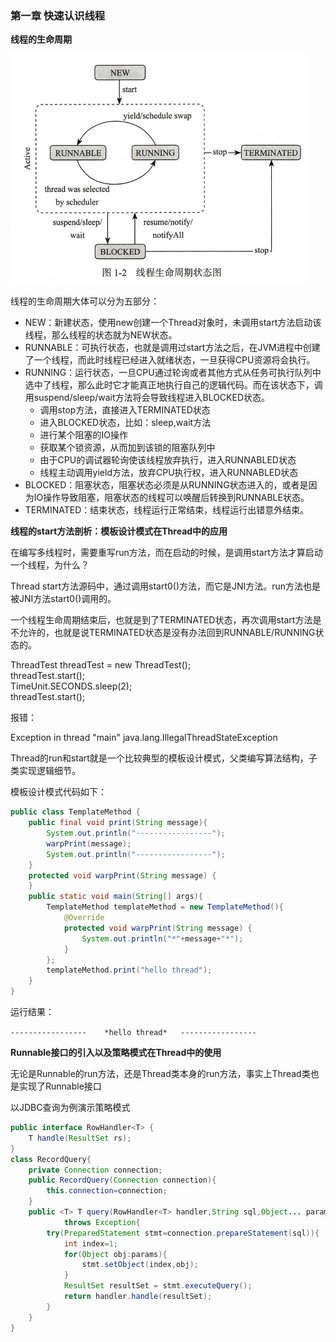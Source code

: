 ### 第一章 快速认识线程

**线程的生命周期**

![](https://github.com/lvCmx/study/blob/master/note/java/java%E9%AB%98%E5%B9%B6%E5%8F%91%E7%BC%96%E7%A8%8B%E8%AF%A6%E8%A7%A3/img/01_threadstatus.png)

线程的生命周期大体可以分为五部分：  

* NEW：新建状态，使用new创建一个Thread对象时，未调用start方法启动该线程，那么线程的状态就为NEW状态。
* RUNNABLE：可执行状态，也就是调用过start方法之后，在JVM进程中创建了一个线程，而此时线程已经进入就绪状态，一旦获得CPU资源将会执行。
* RUNNING：运行状态，一旦CPU通过轮询或者其他方式从任务可执行队列中选中了线程，那么此时它才能真正地执行自己的逻辑代码。而在该状态下，调用suspend/sleep/wait方法将会导致线程进入BLOCKED状态。
  * 调用stop方法，直接进入TERMINATED状态
  * 进入BLOCKED状态，比如：sleep,wait方法
  * 进行某个阻塞的IO操作
  * 获取某个锁资源，从而加到该锁的阻塞队列中
  * 由于CPU的调试器轮询使该线程放弃执行，进入RUNNABLED状态
  * 线程主动调用yield方法，放弃CPU执行权，进入RUNNABLED状态
* BLOCKED：阻塞状态，阻塞状态必须是从RUNNING状态进入的，或者是因为IO操作导致阻塞，阻塞状态的线程可以唤醒后转换到RUNNABLE状态。
* TERMINATED：结束状态，线程运行正常结束，线程运行出错意外结束。



**线程的start方法剖析：模板设计模式在Thread中的应用**

在编写多线程时，需要重写run方法，而在启动的时候，是调用start方法才算启动一个线程，为什么？

Thread start方法源码中，通过调用start0()方法，而它是JNI方法。run方法也是被JNI方法start0()调用的。

一个线程生命周期结束后，也就是到了TERMINATED状态，再次调用start方法是不允许的，也就是说TERMINATED状态是没有办法回到RUNNABLE/RUNNING状态的。

ThreadTest threadTest = new ThreadTest();  
threadTest.start();  
TimeUnit.SECONDS.sleep(2);  
threadTest.start();  



报错：

Exception in thread "main" java.lang.IllegalThreadStateException

Thread的run和start就是一个比较典型的模板设计模式，父类编写算法结构，子类实现逻辑细节。

模板设计模式代码如下：

```java
public class TemplateMethod {
    public final void print(String message){
        System.out.println("-----------------");
        warpPrint(message);
        System.out.println("-----------------");
    }
    protected void warpPrint(String message) {
    }
    public static void main(String[] args){
        TemplateMethod templateMethod = new TemplateMethod(){
            @Override
            protected void warpPrint(String message) {
                System.out.println("*"+message+"*");
            }
        };
        templateMethod.print("hello thread");
    }
}
```

运行结果：

`-----------------   
*hello thread*  
-----------------`  

**Runnable接口的引入以及策略模式在Thread中的使用**

无论是Runnable的run方法，还是Thread类本身的run方法，事实上Thread类也是实现了Runnable接口  

以JDBC查询为例演示策略模式



```java
public interface RowHandler<T> {
    T handle(ResultSet rs);
}
class RecordQuery{
    private Connection connection;
    public RecordQuery(Connection connection){
        this.connection=connection;
    }
    public <T> T query(RowHandler<T> handler,String sql,Object... params)
            throws Exception{
        try(PreparedStatement stmt=connection.prepareStatement(sql)){
            int index=1;
            for(Object obj:params){
                stmt.setObject(index,obj);
            }
            ResultSet resultSet = stmt.executeQuery();
            return handler.handle(resultSet);
        }
    }
}

```

